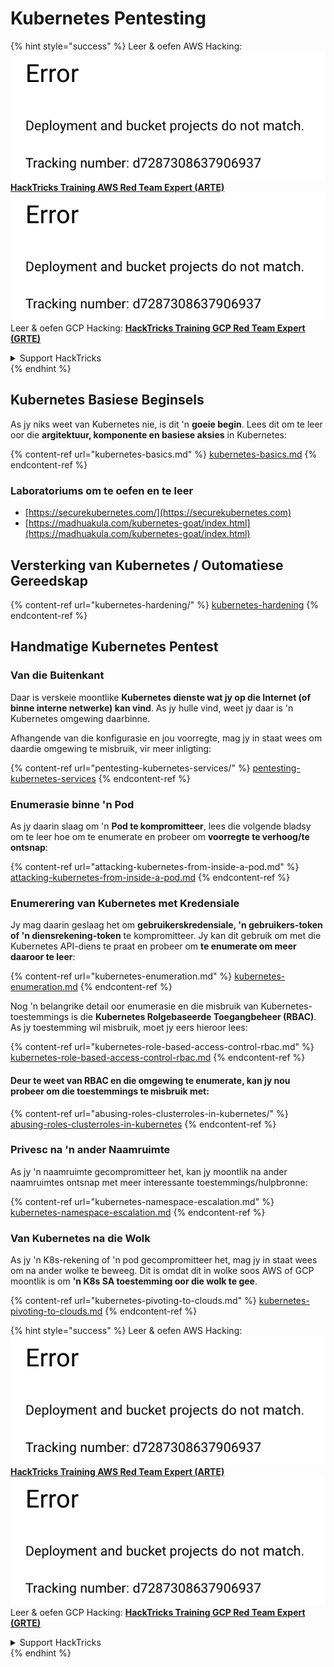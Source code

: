 # Kubernetes Pentesting

{% hint style="success" %}
Leer & oefen AWS Hacking:<img src="../../.gitbook/assets/image (1) (1).png" alt="" data-size="line">[**HackTricks Training AWS Red Team Expert (ARTE)**](https://training.hacktricks.xyz/courses/arte)<img src="../../.gitbook/assets/image (1) (1).png" alt="" data-size="line">\
Leer & oefen GCP Hacking: <img src="../../.gitbook/assets/image (2).png" alt="" data-size="line">[**HackTricks Training GCP Red Team Expert (GRTE)**<img src="../../.gitbook/assets/image (2).png" alt="" data-size="line">](https://training.hacktricks.xyz/courses/grte)

<details>

<summary>Support HackTricks</summary>

* Kyk na die [**subskripsie planne**](https://github.com/sponsors/carlospolop)!
* **Sluit aan by die** 💬 [**Discord groep**](https://discord.gg/hRep4RUj7f) of die [**telegram groep**](https://t.me/peass) of **volg** ons op **Twitter** 🐦 [**@hacktricks\_live**](https://twitter.com/hacktricks\_live)**.**
* **Deel hacking truuks deur PRs in te dien na die** [**HackTricks**](https://github.com/carlospolop/hacktricks) en [**HackTricks Cloud**](https://github.com/carlospolop/hacktricks-cloud) github repos.

</details>
{% endhint %}

## Kubernetes Basiese Beginsels

As jy niks weet van Kubernetes nie, is dit 'n **goeie begin**. Lees dit om te leer oor die **argitektuur, komponente en basiese aksies** in Kubernetes:

{% content-ref url="kubernetes-basics.md" %}
[kubernetes-basics.md](kubernetes-basics.md)
{% endcontent-ref %}

### Laboratoriums om te oefen en te leer

* [https://securekubernetes.com/](https://securekubernetes.com)
* [https://madhuakula.com/kubernetes-goat/index.html](https://madhuakula.com/kubernetes-goat/index.html)

## Versterking van Kubernetes / Outomatiese Gereedskap

{% content-ref url="kubernetes-hardening/" %}
[kubernetes-hardening](kubernetes-hardening/)
{% endcontent-ref %}

## Handmatige Kubernetes Pentest

### Van die Buitenkant

Daar is verskeie moontlike **Kubernetes dienste wat jy op die Internet (of binne interne netwerke) kan vind**. As jy hulle vind, weet jy daar is 'n Kubernetes omgewing daarbinne.

Afhangende van die konfigurasie en jou voorregte, mag jy in staat wees om daardie omgewing te misbruik, vir meer inligting:

{% content-ref url="pentesting-kubernetes-services/" %}
[pentesting-kubernetes-services](pentesting-kubernetes-services/)
{% endcontent-ref %}

### Enumerasie binne 'n Pod

As jy daarin slaag om 'n **Pod te kompromitteer**, lees die volgende bladsy om te leer hoe om te enumerate en probeer om **voorregte te verhoog/te ontsnap**:

{% content-ref url="attacking-kubernetes-from-inside-a-pod.md" %}
[attacking-kubernetes-from-inside-a-pod.md](attacking-kubernetes-from-inside-a-pod.md)
{% endcontent-ref %}

### Enumerering van Kubernetes met Kredensiale

Jy mag daarin geslaag het om **gebruikerskredensiale, 'n gebruikers-token of 'n diensrekening-token** te kompromitteer. Jy kan dit gebruik om met die Kubernetes API-diens te praat en probeer om **te enumerate om meer daaroor te leer**:

{% content-ref url="kubernetes-enumeration.md" %}
[kubernetes-enumeration.md](kubernetes-enumeration.md)
{% endcontent-ref %}

Nog 'n belangrike detail oor enumerasie en die misbruik van Kubernetes-toestemmings is die **Kubernetes Rolgebaseerde Toegangbeheer (RBAC)**. As jy toestemming wil misbruik, moet jy eers hieroor lees:

{% content-ref url="kubernetes-role-based-access-control-rbac.md" %}
[kubernetes-role-based-access-control-rbac.md](kubernetes-role-based-access-control-rbac.md)
{% endcontent-ref %}

#### Deur te weet van RBAC en die omgewing te enumerate, kan jy nou probeer om die toestemmings te misbruik met:

{% content-ref url="abusing-roles-clusterroles-in-kubernetes/" %}
[abusing-roles-clusterroles-in-kubernetes](abusing-roles-clusterroles-in-kubernetes/)
{% endcontent-ref %}

### Privesc na 'n ander Naamruimte

As jy 'n naamruimte gecompromitteer het, kan jy moontlik na ander naamruimtes ontsnap met meer interessante toestemmings/hulpbronne:

{% content-ref url="kubernetes-namespace-escalation.md" %}
[kubernetes-namespace-escalation.md](kubernetes-namespace-escalation.md)
{% endcontent-ref %}

### Van Kubernetes na die Wolk

As jy 'n K8s-rekening of 'n pod gecompromitteer het, mag jy in staat wees om na ander wolke te beweeg. Dit is omdat dit in wolke soos AWS of GCP moontlik is om **'n K8s SA toestemming oor die wolk te gee**.

{% content-ref url="kubernetes-pivoting-to-clouds.md" %}
[kubernetes-pivoting-to-clouds.md](kubernetes-pivoting-to-clouds.md)
{% endcontent-ref %}

{% hint style="success" %}
Leer & oefen AWS Hacking:<img src="../../.gitbook/assets/image (1) (1).png" alt="" data-size="line">[**HackTricks Training AWS Red Team Expert (ARTE)**](https://training.hacktricks.xyz/courses/arte)<img src="../../.gitbook/assets/image (1) (1).png" alt="" data-size="line">\
Leer & oefen GCP Hacking: <img src="../../.gitbook/assets/image (2).png" alt="" data-size="line">[**HackTricks Training GCP Red Team Expert (GRTE)**<img src="../../.gitbook/assets/image (2).png" alt="" data-size="line">](https://training.hacktricks.xyz/courses/grte)

<details>

<summary>Support HackTricks</summary>

* Kyk na die [**subskripsie planne**](https://github.com/sponsors/carlospolop)!
* **Sluit aan by die** 💬 [**Discord groep**](https://discord.gg/hRep4RUj7f) of die [**telegram groep**](https://t.me/peass) of **volg** ons op **Twitter** 🐦 [**@hacktricks\_live**](https://twitter.com/hacktricks\_live)**.**
* **Deel hacking truuks deur PRs in te dien na die** [**HackTricks**](https://github.com/carlospolop/hacktricks) en [**HackTricks Cloud**](https://github.com/carlospolop/hacktricks-cloud) github repos.

</details>
{% endhint %}

